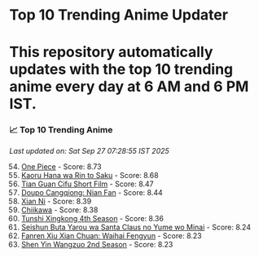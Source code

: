 # Top 10 Trending Anime Updater
# This repository automatically updates with the top 10 trending anime every day at 6 AM and 6 PM IST.

<!-- ANIME_LIST_START -->
### 📈 Top 10 Trending Anime

*Last updated on: Sat Sep 27 07:28:55 IST 2025*

54. [One Piece](https://myanimelist.net/anime/21) - Score: 8.73
70. [Kaoru Hana wa Rin to Saku](https://myanimelist.net/anime/59845) - Score: 8.68
162. [Tian Guan Cifu Short Film](https://myanimelist.net/anime/60988) - Score: 8.47
184. [Doupo Cangqiong: Nian Fan](https://myanimelist.net/anime/51039) - Score: 8.44
216. [Xian Ni](https://myanimelist.net/anime/55809) - Score: 8.39
219. [Chiikawa](https://myanimelist.net/anime/50250) - Score: 8.38
246. [Tunshi Xingkong 4th Season](https://myanimelist.net/anime/56524) - Score: 8.36
359. [Seishun Buta Yarou wa Santa Claus no Yume wo Minai](https://myanimelist.net/anime/57433) - Score: 8.24
370. [Fanren Xiu Xian Chuan: Waihai Fengyun](https://myanimelist.net/anime/60557) - Score: 8.23
378. [Shen Yin Wangzuo 2nd Season](https://myanimelist.net/anime/52684) - Score: 8.23

<!-- ANIME_LIST_END -->
